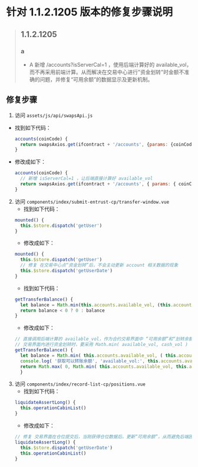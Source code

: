 # 针对 1.1.2.1205 版本的修复步骤说明

> ## 1.1.2.1205
> ### a
> - A 新增 /accounts?isServerCal=1 ，使用后端计算好的 available_vol，而不再采用前端计算。从而解决在交易中心进行"资金划转"时金额不准确的问题，并修复“可用余额”的数据显示及更新机制。

## 修复步骤

1. 访问 `assets/js/api/swapsApi.js`
  - 找到如下代码：
	```js
	accounts(coinCode) {
	  return swapsAxios.get(ifcontract + '/accounts', {params: {coinCode}})
	}
	```
  - 修改成如下：
	```js
	accounts(coinCode) {
	  // 新增 isServerCal=1 ，让后端直接计算好 available_vol
	  return swapsAxios.get(ifcontract + '/accounts', { params: { coinCode, isServerCal: '1' } })
	}
	```
2. 访问 `components/index/submit-entrust-cp/transfer-window.vue`
	- 找到如下代码：
	```js
	mounted() {
      this.$store.dispatch('getUser')
    }
	```
	- 修改成如下：
	```js
	mounted() {
      this.$store.dispatch('getUser')
	  // 修复 在交易中心点“资金划转”后，不会主动更新 account 相关数据的现象
      this.$store.dispatch('getUserDate')
    }
	```
	- 找到如下代码：
	```js
	getTransferBalance() {
	  let balance = Math.min(this.accounts.available_vol, (this.accounts.cash_vol - Math.max(0, this.accounts.freeze_vol - (this.accounts.realised_vol - this.accounts.earnings_vol)))) + this.com.positionLoss
	  return balance < 0 ? 0 : balance
	}
	```
	- 修改成如下：
	```js
	// 直接调用后端计算的 available_vol，作为合约交易界面中 “可用余额”和“划转余额” 的数据
	// 交易界面内进行资金划转时，要采用 Math.min( available_vol, cash_vol )
	getTransferBalance() {
	  let balance = Math.min( this.accounts.available_vol, ( this.accounts.cash_vol - Math.max(0, this.accounts.freeze_vol - (this.accounts.realised_vol - this.accounts.earnings_vol)))) + this.com.positionLoss
	  console.log( '获取可以转账余额', 'available_vol:', this.accounts.available_vol, 'old_balance:', balance );
	  return Math.max( 0, Math.min( this.accounts.available_vol, this.accounts.cash_vol) );
	  }
	```
2. 访问 `components/index/record-list-cp/positions.vue`
	- 找到如下代码：
  	```js
	liquidateAssertLong() {
      this.operationCabinList()
    }
  	```
  	- 修改成如下：
  	```js
	// 修复 交易界面在仓位提交后，当刚获得仓位数据后，更新“可用余额”，从而避免后端因流程时间差造成的“可用余额”并没有更新完成
	liquidateAssertLong() {
	  this.$store.dispatch('getUserDate')
	  this.operationCabinList()
	}
  	```
